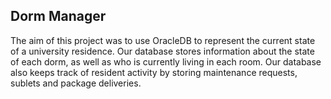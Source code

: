 ## Dorm Manager

The aim of this project was to use OracleDB to represent the current state of a university residence. Our database stores information about the state of each dorm, as well as who is currently living in each room. Our database also keeps track of resident activity by storing maintenance requests, sublets and package deliveries.

